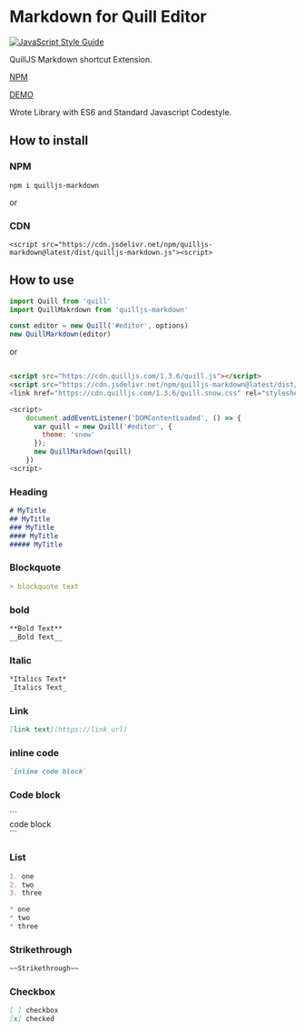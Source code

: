 # Markdown for Quill Editor
[![JavaScript Style Guide](https://img.shields.io/badge/code_style-standard-brightgreen.svg)](https://standardjs.com)

QuillJS Markdown shortcut Extension.

[NPM](https://www.npmjs.com/package/quilljs-markdown)

[DEMO](https://cloverhearts.github.io/quilljs-markdown/)

Wrote Library with ES6 and Standard Javascript Codestyle.

## How to install
### NPM 
```
npm i quilljs-markdown
```

or 

### CDN
```
<script src="https://cdn.jsdelivr.net/npm/quilljs-markdown@latest/dist/quilljs-markdown.js"><script>
```


## How to use
```javascript
import Quill from 'quill'
import QuillMakrdown from 'quilljs-markdown'

const editor = new Quill('#editor', options)
new QuillMarkdown(editor)

```

or 

```html

<script src="https://cdn.quilljs.com/1.3.6/quill.js"></script>
<script src="https://cdn.jsdelivr.net/npm/quilljs-markdown@latest/dist/quilljs-markdown.js"><script>
<link href="https://cdn.quilljs.com/1.3.6/quill.snow.css" rel="stylesheet">

<script>
    document.addEventListener('DOMContentLoaded', () => {
      var quill = new Quill('#editor', {
        theme: 'snow'
      });
      new QuillMarkdown(quill)
    })
<script>

```

### Heading
```markdown
# MyTitle
## MyTitle
### MyTitle
#### MyTitle
##### MyTitle
```

### Blockquote
```markdown
> blockquote text
```

### bold
```markdown
**Bold Text**
__Bold Text__
```

### Italic
```markdown
*Italics Text*
_Italics Text_
```

### Link
```markdown
[link text](https://link_url)
```

### inline code
```markdown
`inline code block`
```


### Code block

&#96;&#96;&#96;<br>
code block<br>
&#96;&#96;&#96;<br>

### List

```markdown
1. one
2. two
3. three

* one
* two
* three
```

### Strikethrough

```markdown
~~Strikethrough~~
```

### Checkbox

```markdown
[ ] checkbox
[x] checked
```
